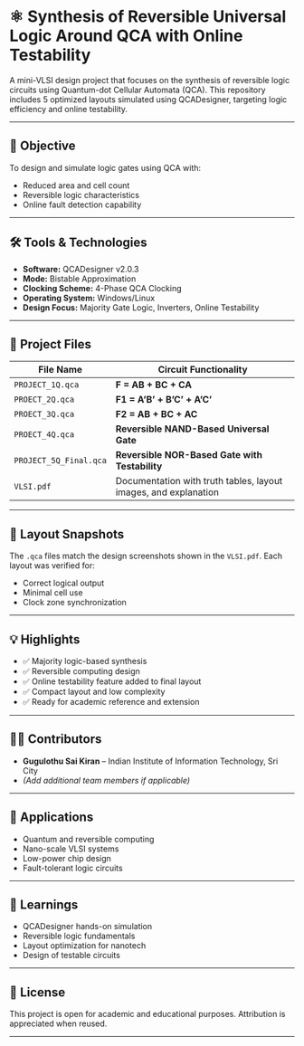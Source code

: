 # ⚛️ Synthesis of Reversible Universal Logic Around QCA with Online Testability

A mini-VLSI design project that focuses on the synthesis of reversible logic circuits using Quantum-dot Cellular Automata (QCA). This repository includes 5 optimized layouts simulated using QCADesigner, targeting logic efficiency and online testability.

---

## 🎯 Objective
To design and simulate logic gates using QCA with:
- Reduced area and cell count
- Reversible logic characteristics
- Online fault detection capability

---

## 🛠 Tools & Technologies
- **Software:** QCADesigner v2.0.3  
- **Mode:** Bistable Approximation  
- **Clocking Scheme:** 4-Phase QCA Clocking  
- **Operating System:** Windows/Linux  
- **Design Focus:** Majority Gate Logic, Inverters, Online Testability

---

## 📂 Project Files

| File Name              | Circuit Functionality                          |
|------------------------|-----------------------------------------------|
| `PROJECT_1Q.qca`        | **F = AB + BC + CA**                          |
| `PROECT_2Q.qca`         | **F1 = A’B’ + B’C’ + A’C’**                    |
| `PROECT_3Q.qca`         | **F2 = AB + BC + AC**                         |
| `PROECT_4Q.qca`         | **Reversible NAND-Based Universal Gate**      |
| `PROJECT_5Q_Final.qca`  | **Reversible NOR-Based Gate with Testability**|
| `VLSI.pdf`              | Documentation with truth tables, layout images, and explanation


---

## 📸 Layout Snapshots
The `.qca` files match the design screenshots shown in the `VLSI.pdf`. Each layout was verified for:
- Correct logical output
- Minimal cell use
- Clock zone synchronization

---

## 💡 Highlights
- ✅ Majority logic-based synthesis
- ✅ Reversible computing design
- ✅ Online testability feature added to final layout
- ✅ Compact layout and low complexity
- ✅ Ready for academic reference and extension

---

## 👨‍💻 Contributors
- **Gugulothu Sai Kiran** – Indian Institute of Information Technology, Sri City  
- *(Add additional team members if applicable)*

---

## 📌 Applications
- Quantum and reversible computing
- Nano-scale VLSI systems
- Low-power chip design
- Fault-tolerant logic circuits

---

## 🧠 Learnings
- QCADesigner hands-on simulation
- Reversible logic fundamentals
- Layout optimization for nanotech
- Design of testable circuits

---

## 📜 License
This project is open for academic and educational purposes. Attribution is appreciated when reused.

---
